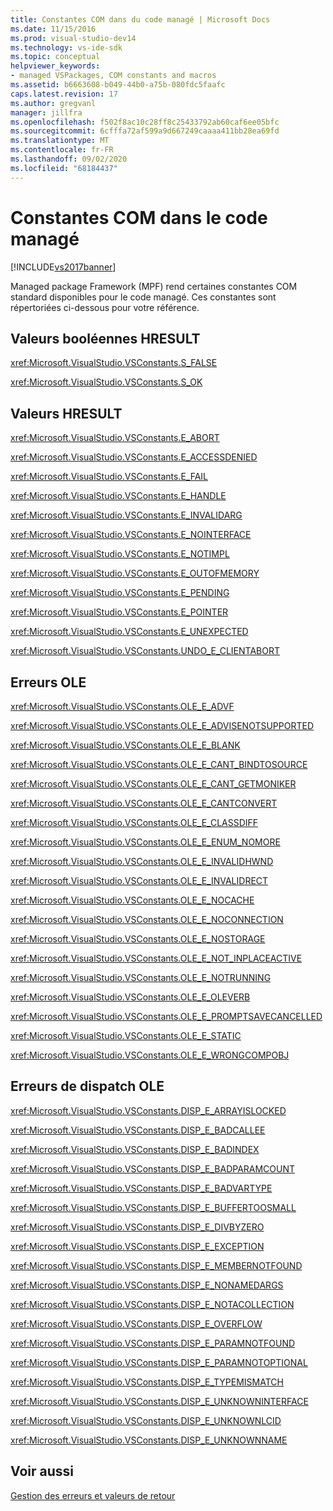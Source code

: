 ```yaml
---
title: Constantes COM dans du code managé | Microsoft Docs
ms.date: 11/15/2016
ms.prod: visual-studio-dev14
ms.technology: vs-ide-sdk
ms.topic: conceptual
helpviewer_keywords:
- managed VSPackages, COM constants and macros
ms.assetid: b6663608-b049-44b0-a75b-080fdc5faafc
caps.latest.revision: 17
ms.author: gregvanl
manager: jillfra
ms.openlocfilehash: f502f8ac10c28ff8c25433792ab60caf6ee05bfc
ms.sourcegitcommit: 6cfffa72af599a9d667249caaaa411bb28ea69fd
ms.translationtype: MT
ms.contentlocale: fr-FR
ms.lasthandoff: 09/02/2020
ms.locfileid: "68184437"
---
```

# <a name="com-constants-in-managed-code"></a>Constantes COM dans le code managé
[!INCLUDE[vs2017banner](../includes/vs2017banner.md)]

Managed package Framework (MPF) rend certaines constantes COM standard disponibles pour le code managé. Ces constantes sont répertoriées ci-dessous pour votre référence.  
  
## <a name="boolean-hresult-values"></a>Valeurs booléennes HRESULT  
 <xref:Microsoft.VisualStudio.VSConstants.S_FALSE>  
  
 <xref:Microsoft.VisualStudio.VSConstants.S_OK>  
  
## <a name="hresult-values"></a>Valeurs HRESULT  
 <xref:Microsoft.VisualStudio.VSConstants.E_ABORT>  
  
 <xref:Microsoft.VisualStudio.VSConstants.E_ACCESSDENIED>  
  
 <xref:Microsoft.VisualStudio.VSConstants.E_FAIL>  
  
 <xref:Microsoft.VisualStudio.VSConstants.E_HANDLE>  
  
 <xref:Microsoft.VisualStudio.VSConstants.E_INVALIDARG>  
  
 <xref:Microsoft.VisualStudio.VSConstants.E_NOINTERFACE>  
  
 <xref:Microsoft.VisualStudio.VSConstants.E_NOTIMPL>  
  
 <xref:Microsoft.VisualStudio.VSConstants.E_OUTOFMEMORY>  
  
 <xref:Microsoft.VisualStudio.VSConstants.E_PENDING>  
  
 <xref:Microsoft.VisualStudio.VSConstants.E_POINTER>  
  
 <xref:Microsoft.VisualStudio.VSConstants.E_UNEXPECTED>  
  
 <xref:Microsoft.VisualStudio.VSConstants.UNDO_E_CLIENTABORT>  
  
## <a name="ole-errors"></a>Erreurs OLE  
 <xref:Microsoft.VisualStudio.VSConstants.OLE_E_ADVF>  
  
 <xref:Microsoft.VisualStudio.VSConstants.OLE_E_ADVISENOTSUPPORTED>  
  
 <xref:Microsoft.VisualStudio.VSConstants.OLE_E_BLANK>  
  
 <xref:Microsoft.VisualStudio.VSConstants.OLE_E_CANT_BINDTOSOURCE>  
  
 <xref:Microsoft.VisualStudio.VSConstants.OLE_E_CANT_GETMONIKER>  
  
 <xref:Microsoft.VisualStudio.VSConstants.OLE_E_CANTCONVERT>  
  
 <xref:Microsoft.VisualStudio.VSConstants.OLE_E_CLASSDIFF>  
  
 <xref:Microsoft.VisualStudio.VSConstants.OLE_E_ENUM_NOMORE>  
  
 <xref:Microsoft.VisualStudio.VSConstants.OLE_E_INVALIDHWND>  
  
 <xref:Microsoft.VisualStudio.VSConstants.OLE_E_INVALIDRECT>  
  
 <xref:Microsoft.VisualStudio.VSConstants.OLE_E_NOCACHE>  
  
 <xref:Microsoft.VisualStudio.VSConstants.OLE_E_NOCONNECTION>  
  
 <xref:Microsoft.VisualStudio.VSConstants.OLE_E_NOSTORAGE>  
  
 <xref:Microsoft.VisualStudio.VSConstants.OLE_E_NOT_INPLACEACTIVE>  
  
 <xref:Microsoft.VisualStudio.VSConstants.OLE_E_NOTRUNNING>  
  
 <xref:Microsoft.VisualStudio.VSConstants.OLE_E_OLEVERB>  
  
 <xref:Microsoft.VisualStudio.VSConstants.OLE_E_PROMPTSAVECANCELLED>  
  
 <xref:Microsoft.VisualStudio.VSConstants.OLE_E_STATIC>  
  
 <xref:Microsoft.VisualStudio.VSConstants.OLE_E_WRONGCOMPOBJ>  
  
## <a name="ole-dispatch-errors"></a>Erreurs de dispatch OLE  
 <xref:Microsoft.VisualStudio.VSConstants.DISP_E_ARRAYISLOCKED>  
  
 <xref:Microsoft.VisualStudio.VSConstants.DISP_E_BADCALLEE>  
  
 <xref:Microsoft.VisualStudio.VSConstants.DISP_E_BADINDEX>  
  
 <xref:Microsoft.VisualStudio.VSConstants.DISP_E_BADPARAMCOUNT>  
  
 <xref:Microsoft.VisualStudio.VSConstants.DISP_E_BADVARTYPE>  
  
 <xref:Microsoft.VisualStudio.VSConstants.DISP_E_BUFFERTOOSMALL>  
  
 <xref:Microsoft.VisualStudio.VSConstants.DISP_E_DIVBYZERO>  
  
 <xref:Microsoft.VisualStudio.VSConstants.DISP_E_EXCEPTION>  
  
 <xref:Microsoft.VisualStudio.VSConstants.DISP_E_MEMBERNOTFOUND>  
  
 <xref:Microsoft.VisualStudio.VSConstants.DISP_E_NONAMEDARGS>  
  
 <xref:Microsoft.VisualStudio.VSConstants.DISP_E_NOTACOLLECTION>  
  
 <xref:Microsoft.VisualStudio.VSConstants.DISP_E_OVERFLOW>  
  
 <xref:Microsoft.VisualStudio.VSConstants.DISP_E_PARAMNOTFOUND>  
  
 <xref:Microsoft.VisualStudio.VSConstants.DISP_E_PARAMNOTOPTIONAL>  
  
 <xref:Microsoft.VisualStudio.VSConstants.DISP_E_TYPEMISMATCH>  
  
 <xref:Microsoft.VisualStudio.VSConstants.DISP_E_UNKNOWNINTERFACE>  
  
 <xref:Microsoft.VisualStudio.VSConstants.DISP_E_UNKNOWNLCID>  
  
 <xref:Microsoft.VisualStudio.VSConstants.DISP_E_UNKNOWNNAME>  
  
## <a name="see-also"></a>Voir aussi  
 [Gestion des erreurs et valeurs de retour](../extensibility/error-handling-and-return-values.md)
